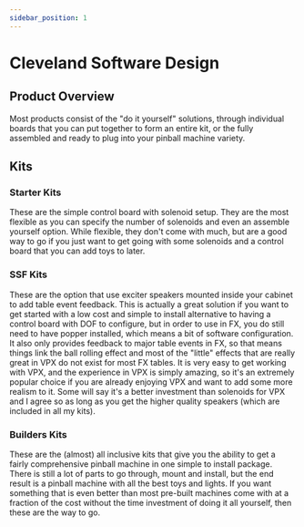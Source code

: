 ```yaml
---
sidebar_position: 1
---
```


# Cleveland Software Design


## Product Overview

Most products consist of the "do it yourself" solutions, through individual boards that you can put together to form an entire kit, or the fully assembled and ready to plug into your pinball machine variety. 

## Kits

### Starter Kits

These are the simple control board with solenoid setup. They are the most flexible as you can specify the number of solenoids and even an assemble yourself option. While flexible, they don't come with much, but are a good way to go if you just want to get going with some solenoids and a control board that you can add toys to later.

### SSF Kits

These are the option that use exciter speakers mounted inside your cabinet to add table event feedback. This is actually a great solution if you want to get started with a low cost and simple to install alternative to having a control board with DOF to configure, but in order to use in FX, you do still need to have popper installed, which means a bit of software configuration. It also only provides feedback to major table events in FX, so that means things link the ball rolling effect and most of the "little" effects that are really great in VPX do not exist for most FX tables. It is very easy to get working with VPX, and the experience in VPX is simply amazing, so it's an extremely popular choice if you are already enjoying VPX and want to add some more realism to it. Some will say it's a better investment than solenoids for VPX and I agree so as long as you get the higher quality speakers (which are included in all my kits).

### Builders Kits

These are the (almost) all inclusive kits that give you the ability to get a fairly comprehensive pinball machine in one simple to install package. There is still a lot of parts to go through, mount and install, but the end result is a pinball machine with all the best toys and lights. If you want something that is even better than most pre-built machines come with at a fraction of the cost without the time investment of doing it all yourself, then these are the way to go.